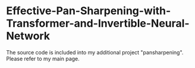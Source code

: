 # Effective-Pan-Sharpening-with-Transformer-and-Invertible-Neural-Network
The source code is included into my additional project "pansharpening". Please refer to my main page.  
